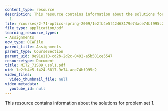 ```yaml
---
content_type: resource
description: This resource contains information about the solutions for problem set
  1.
file: /courses/2-71-optics-spring-2009/1e2fb4e5f42468179e74ace74bf995c2_MIT2_71S09_usol1.pdf
file_type: application/pdf
learning_resource_types:
- Assignments
ocw_type: OCWFile
parent_title: Assignments
parent_type: CourseSection
parent_uid: 9e91e110-cd2b-2d2c-0492-a5b581ce5547
resourcetype: Document
title: MIT2_71S09_usol1.pdf
uid: 1e2fb4e5-f424-6817-9e74-ace74bf995c2
video_files:
  video_thumbnail_file: null
video_metadata:
  youtube_id: null
---
```

This resource contains information about the solutions for problem set 1.

